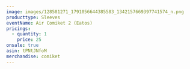 ```yaml
---
image: images/128581271_1791056644385583_1342157669397741574_n.png
producttype: Sleeves
eventName: Air Comiket 2 (Eatos)
pricings:
  - quantity: 1
    price: 25
onsale: true
asin: tPNtJNfoM
merchandise: comiket
---
```

